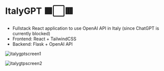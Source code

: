 # ItalyGPT 🟩⬜🟥

- Fullstack React application to use OpenAI API in Italy (since ChatGPT is currently blocked)
- Frontend: React + TailwindCSS
- Backend: Flask + OpenAI API

![italygptscreen1](https://user-images.githubusercontent.com/120139042/230591237-270389e8-cc7b-431a-9035-fa9aeeff9a1b.png)

![italygtpscreen2](https://user-images.githubusercontent.com/120139042/230591265-8358beb8-351e-41b6-bfb8-f8c18ac68983.png)



